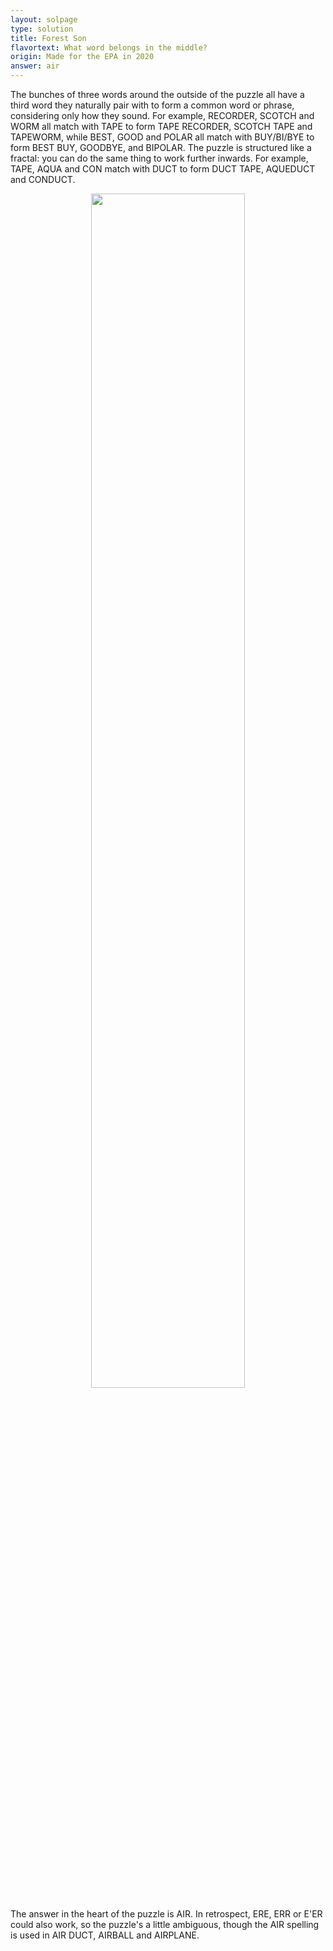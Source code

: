 ```yaml
---
layout: solpage
type: solution
title: Forest Son
flavortext: What word belongs in the middle?
origin: Made for the EPA in 2020
answer: air
---
```

The bunches of three words around the outside of the puzzle all have a third word they naturally pair with to form a common word or phrase, considering only how they sound.  For example, RECORDER, SCOTCH and WORM all match with TAPE to form TAPE RECORDER, SCOTCH TAPE and TAPEWORM, while BEST, GOOD and POLAR all match with BUY/BI/BYE to form BEST BUY, GOODBYE, and BIPOLAR.  The puzzle is structured like a fractal: you can do the same thing to work further inwards.  For example, TAPE, AQUA and CON match with DUCT to form DUCT TAPE, AQUEDUCT and CONDUCT.

<p align="center">
  <img src="{{site.imgurl}}/forestsonsol.png" width="70%" />
</p>


The answer in the heart of the puzzle is AIR.  In retrospect, ERE, ERR or E'ER could also work, so the puzzle's a little ambiguous, though the AIR spelling is used in AIR DUCT, AIRBALL and AIRPLANE.
